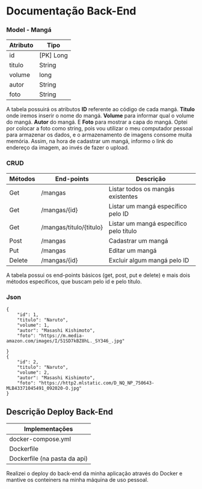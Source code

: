 # Documentação Back-End

### Model - Mangá

| Atributo | Tipo      |
| -------- | --------- |
| id       | [PK] Long |
| titulo   | String    |
| volume   | long      |
| autor    | String    |
| foto     | String    |

A tabela possuirá os atributos **ID** referente ao código de cada mangá. **Titulo** onde iremos inserir o nome do mangá. **Volume** para informar qual o volume do mangá. **Autor** do mangá. E **Foto** para mostrar a capa do mangá. Optei por colocar a foto como string, pois vou utilizar o meu computador pessoal para armazenar os dados, e o armazenamento de imagens consome muita memória. Assim, na hora de cadastrar um mangá, informo o link do endereço da imagem, ao invés de fazer o upload.

### CRUD

| Métodos | End-points              | Descrição                              |
| ------- | ----------------------- | -------------------------------------- |
| Get     | /mangas                 | Listar todos os mangás existentes      |
| Get     | /mangas/{id}            | Listar um mangá específico pelo ID     |
| Get     | /mangas/titulo/{titulo} | Listar um mangá específico pelo título |
| Post    | /mangas                 | Cadastrar um mangá                     |
| Put     | /mangas                 | Editar um mangá                        |
| Delete  | /mangas/{id}            | Excluir algum mangá pelo ID            |

A tabela possui os end-points básicos (get, post, put e delete) e mais dois métodos específicos, que buscam pelo id e pelo título.

### Json

```
{   
    "id": 1,
    "titulo": "Naruto",
    "volume": 1,
    "autor": "Masashi Kishimoto",
    "foto": "https://m.media-amazon.com/images/I/51SD7kBZ8hL._SY346_.jpg"
       
}
{   
    "id": 2,
    "titulo": "Naruto",
    "volume": 2,
    "autor": "Masashi Kishimoto",
    "foto": "https://http2.mlstatic.com/D_NQ_NP_750643-MLB43371045491_092020-O.jpg"
}
```



### 



## Descrição Deploy Back-End

| Implementações                  |
| ------------------------------- |
| docker-compose.yml              |
| Dockerfile  |
| Dockerfile (na pasta da api)    |

Realizei o deploy do back-end da minha aplicação através do Docker e mantive os conteiners na minha máquina de uso pessoal.
